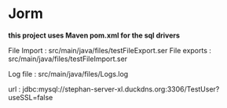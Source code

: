# Jorm

**this project uses Maven pom.xml for the sql drivers**

File Import : src/main/java/files/testFileExport.ser
File exports : src/main/java/files/testFileImport.ser

Log file : src/main/java/files/Logs.log


url :  jdbc:mysql://stephan-server-xl.duckdns.org:3306/TestUser?useSSL=false